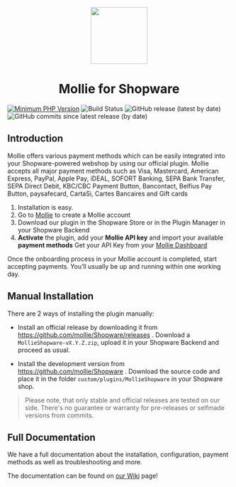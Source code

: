 <p align="center">
  <img src="https://info.mollie.com/hubfs/github/shopware/logo.png" width="128" height="128"/>
</p>
<h1 align="center">Mollie for Shopware</h1>

[![Minimum PHP Version](https://img.shields.io/badge/php-%3E%3D%205.6-8892BF.svg?style=flat)](https://php.net/) ![Build Status](https://github.com/mollie/Shopware/actions/workflows/ci_pipe.yml/badge.svg) ![GitHub release (latest by date)](https://img.shields.io/github/v/release/mollie/Shopware)   ![GitHub commits since latest release (by date)](https://img.shields.io/github/commits-since/mollie/Shopware/latest)



## Introduction

Mollie offers various payment methods which can be easily integrated into your Shopware-powered webshop by using our official plugin. Mollie accepts all major payment methods such as Visa, Mastercard, American Express, PayPal, Apple Pay, iDEAL, SOFORT Banking, SEPA Bank Transfer, SEPA Direct Debit, KBC/CBC Payment Button, Bancontact, Belfius Pay Button, paysafecard, CartaSi, Cartes Bancaires and Gift cards

1.  Installation is easy.
2.  Go to  [Mollie](https://www.mollie.com/signup/)  to create a Mollie account
3.  Download our plugin in the Shopware Store or in the Plugin Manager in your Shopware Backend
4.  **Activate** the plugin, add your **Mollie API key** and import your available **payment methods**
Get your API Key from your [Mollie Dashboard](https://www.mollie.com/dashboard/payments)

Once the onboarding process in your Mollie account is completed, start accepting payments. You’ll usually be up and running within one working day.




## Manual Installation

There are 2 ways of installing the plugin manually:

* Install an official release by downloading it from https://github.com/mollie/Shopware/releases .
  Download a `MollieShopware-vX.Y.Z.zip`, upload it in your Shopware Backend and proceed as usual.

* Install the development version from https://github.com/mollie/Shopware .
  Download the source code and place it in the folder `custom/plugins/MollieShopware` in your Shopware shop.

  

> Please note, that only stable and official releases are tested on our side.
> There's no guarantee or warranty for pre-releases or selfmade versions from commits.



## Full Documentation

We have a full documentation about the installation, configuration, payment methods as well as troubleshooting and more.

The documentation can be found on [our Wiki](https://github.com/mollie/Shopware/wiki) page!


